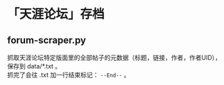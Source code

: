 # 「天涯论坛」存档

## forum-scraper.py

抓取天涯论坛特定版面里的全部帖子的元数据（标题，链接，作者，作者UID），保存到 data/*.txt 。  
抓完了会往 .txt 加一行结束标记： `--End--` 。